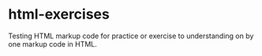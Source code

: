 # html-exercises
Testing HTML markup code for practice or exercise to understanding on by one markup code in HTML.
